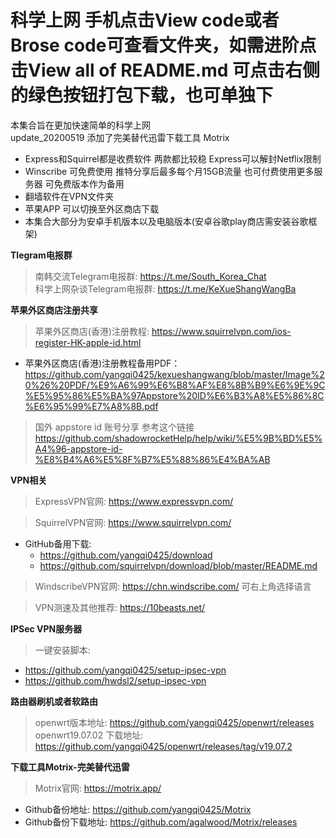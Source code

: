 # 科学上网  手机点击View code或者Brose code可查看文件夹，如需进阶点击View all of README.md 可点击右侧的绿色按钮打包下载，也可单独下
本集合旨在更加快速简单的科学上网  
update_20200519 添加了完美替代迅雷下载工具 Motrix
 
- Express和Squirrel都是收费软件 两款都比较稳   Express可以解封Netflix限制  
- Winscribe 可免费使用 推特分享后最多每个月15GB流量 也可付费使用更多服务器 可免费版本作为备用     
- 翻墙软件在VPN文件夹  
- 苹果APP 可以切换至外区商店下载  
- 本集合大部分为安卓手机版本以及电脑版本(安卓谷歌play商店需安装谷歌框架)  

**Tlegram电报群**
> 南韩交流Telegram电报群: https://t.me/South_Korea_Chat  
> 科学上网杂谈Telegram电报群: https://t.me/KeXueShangWangBa  

**苹果外区商店注册共享**
> 苹果外区商店(香港)注册教程: https://www.squirrelvpn.com/ios-register-HK-apple-id.html  
- 苹果外区商店(香港)注册教程备用PDF：https://github.com/yangqi0425/kexueshangwang/blob/master/Image%20%26%20PDF/%E9%A6%99%E6%B8%AF%E8%8B%B9%E6%9E%9C%E5%95%86%E5%BA%97Appstore%20ID%E6%B3%A8%E5%86%8C%E6%95%99%E7%A8%8B.pdf

> 国外 appstore id 账号分享 参考这个链接
https://github.com/shadowrocketHelp/help/wiki/%E5%9B%BD%E5%A4%96-appstore-id-%E8%B4%A6%E5%8F%B7%E5%88%86%E4%BA%AB

**VPN相关**    
> ExpressVPN官网: https://www.expressvpn.com/  

> SquirrelVPN官网: https://www.squirrelvpn.com/  
- GitHub备用下载: 
  - https://github.com/yangqi0425/download  
  - https://github.com/squirrelvpn/download/blob/master/README.md  
  
> WindscribeVPN官网: https://chn.windscribe.com/ 可右上角选择语言              

>VPN测速及其他推荐: https://10beasts.net/

**IPSec VPN服务器**
> 一键安装脚本:  
  - https://github.com/yangqi0425/setup-ipsec-vpn  
  - https://github.com/hwdsl2/setup-ipsec-vpn


**路由器刷机或者软路由**        
> openwrt版本地址: https://github.com/yangqi0425/openwrt/releases  
> openwrt19.07.02 下载地址:  https://github.com/yangqi0425/openwrt/releases/tag/v19.07.2

**下载工具Motrix-完美替代迅雷**  
> Motrix官网: https://motrix.app/  
- Github备份地址: https://github.com/yangqi0425/Motrix  
- Github备份下载地址: https://github.com/agalwood/Motrix/releases
 
